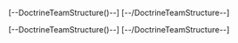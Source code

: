 

[--DoctrineTeamStructure()--] [--/DoctrineTeamStructure--]

[--DoctrineTeamStructure()--] [--/DoctrineTeamStructure--]